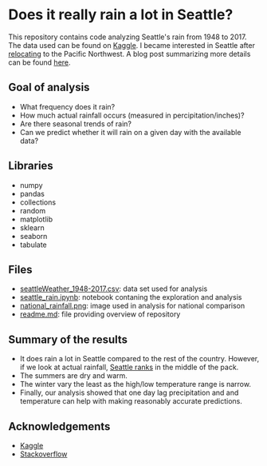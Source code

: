 # Does it really rain a lot in Seattle?
This repository contains code analyzing Seattle's rain from 1948 to 2017. The data used can be found on [Kaggle](https://www.kaggle.com/rtatman/did-it-rain-in-seattle-19482017). I became interested in Seattle after [relocating](https://twitter.com/GoldbergData/status/1256743534620745729?s=20) to the Pacific Northwest. A blog post summarizing more details can be found [here](https://joshuagoldberg.name/post/seattle-rain/).

## Goal of analysis
- What frequency does it rain?
- How much actual rainfall occurs (measured in percipitation/inches)?
- Are there seasonal trends of rain?
- Can we predict whether it will rain on a given day with the available data?

## Libraries
- numpy
- pandas
- collections
- random
- matplotlib
- sklearn
- seaborn
- tabulate

## Files
- [seattleWeather_1948-2017.csv](https://github.com/GoldbergData/seattle-rain/blob/master/seattleWeather_1948-2017.csv):  data set used for analysis
- [seattle_rain.ipynb](https://github.com/GoldbergData/seattle-rain/blob/master/seattle_rain.ipynb): notebook contaning the exploration and analysis
- [national_rainfall.png](https://github.com/GoldbergData/seattle-rain/blob/master/national_rainfall.png): image used in analysis for national comparison
- [readme.md](https://github.com/GoldbergData/seattle-rain/blob/master/README.md): file providing overview of repository

## Summary of the results
- It does rain a lot in Seattle compared to the rest of the country. However, if we look at actual rainfall, [Seattle ranks](http://www.usa.com/rank/us--average-precipitation--state-rank.htm) in the middle of the pack. 
- The summers are dry and warm.
- The winter vary the least as the high/low temperature range is narrow.
- Finally, our analysis showed that one day lag precipitation and and temperature can help with making reasonably accurate predictions.

## Acknowledgements
- [Kaggle](https://kaggle.com/)
- [Stackoverflow](https://stackoverflow.com/)
